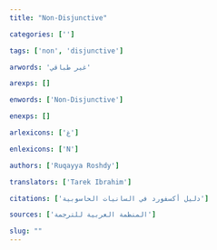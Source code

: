 ```yaml
---
title: "Non-Disjunctive"

categories: ['']

tags: ['non', 'disjunctive']

arwords: 'غير طباقي'

arexps: []

enwords: ['Non-Disjunctive']

enexps: []

arlexicons: ['غ']

enlexicons: ['N']

authors: ['Ruqayya Roshdy']

translators: ['Tarek Ibrahim']

citations: ['دليل أكسفورد في السانيات الحاسوبية']

sources: ['المنظمة العربية للترجمة']

slug: ""
---
```

